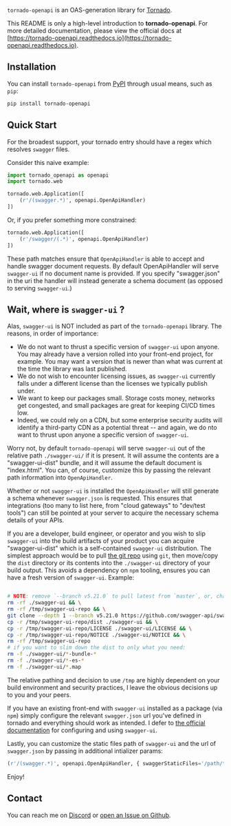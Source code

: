 `tornado-openapi` is an OAS-generation library for [Tornado](https://www.tornadoweb.org).

This README is only a high-level introduction to **tornado-openapi**. For more detailed documentation, please view the official docs at [https://tornado-openapi.readthedocs.io](https://tornado-openapi.readthedocs.io).

## Installation

You can install `tornado-openapi` from [PyPI](https://pypi.org/project/tornado-openapi) through usual means, such as `pip`:

```bash
pip install tornado-openapi
```

## Quick Start

For the broadest support, your tornado entry should have a regex which resolves `swagger` files.

Consider this naive example:

```python
import tornado_openapi as openapi
import tornado.web

tornado.web.Application([
    (r'/(swagger.*)', openapi.OpenApiHandler)
])
```

Or, if you prefer something more constrained:

```python
tornado.web.Application([
    (r'/swagger/(.*)', openapi.OpenApiHandler)
])
```

These path matches ensure that `OpenApiHandler` is able to accept and handle
swagger document requests. By default OpenApiHandler will serve `swagger-ui`
if no document name is provided. If you specify "swagger.json" in
the uri the handler will instead generate a schema document (as opposed
to serving `swagger-ui`.)

## Wait, where is `swagger-ui` ?

Alas, `swagger-ui` is NOT included as part of the `tornado-openapi` library. The reasons, in order of importance:

* We do not want to thrust a specific version of `swagger-ui` upon anyone. You may already have a version rolled into your front-end project, for example. You may want a version that is newer than what was current at the time the library was last published.
* We do not wish to encounter licensing issues, as `swagger-ui` currently falls under a different license than the licenses we typically publish under.
* We want to keep our packages small. Storage costs money, networks get congested, and small packages are great for keeping CI/CD times low.
* Indeed, we could rely on a CDN, but some enterprise security audits will identify a third-party CDN as a potential threat -- and again, we do nto want to thrust upon anyone a specific version of `swagger-ui`.

Worry not, by default `tornado-openapi` will serve `swagger-ui` out of the relative path `./swagger-ui/` if it is present. It will assume the contents are a "swagger-ui-dist" bundle, and it will assume the default document is "index.html". You can, of course, customize this by passing the relevant path information into `OpenApiHandler`.

Whether or not `swagger-ui` is installed the `OpenApiHandler` will still generate a schema whenever `swagger.json` is requested. This ensures that integrations (too many to list here, from "cloud gateways" to "dev/test tools") can still be pointed at your server to acquire the necessary schema details of your APIs.

If you are a developer, build engineer, or operator and you wish to slip `swagger-ui` into the build artifacts of your product you can acquire "swagger-ui-dist" which is a self-contained `swagger-ui` distribution. The simplest approach would be to pull [the git repo](https://github.com/swagger-api/swagger-ui/) using `git`, then move/copy the `dist` directory or its contents into the `./swagger-ui` directory of your build output. This avoids a dependency on `npm` tooling, ensures you can have a fresh version of `swagger-ui`. Example:

```bash

# NOTE: remove `--branch v5.21.0` to pull latest from `master`, or, change the version to any valid tag to pull that version.
rm -rf ./swagger-ui && \
rm -rf /tmp/swagger-ui-repo && \
git clone --depth 1 --branch v5.21.0 https://github.com/swagger-api/swagger-ui.git /tmp/swagger-ui-repo && \
cp -r /tmp/swagger-ui-repo/dist ./swagger-ui && \
cp -r /tmp/swagger-ui-repo/LICENSE ./swagger-ui/LICENSE && \
cp -r /tmp/swagger-ui-repo/NOTICE ./swagger-ui/NOTICE && \
rm -rf /tmp/swagger-ui-repo
# if you want to slim down the dist to only what you need:
rm -f ./swagger-ui/*-bundle-*
rm -f ./swagger-ui/*-es-*
rm -f ./swagger-ui/*.map

```

The relative pathing and decision to use `/tmp` are highly dependent on your build environment and security practices, I leave the obvious decisions up to you and your peers.

If you have an existing front-end with `swagger-ui` installed as a package (via `npm`) simply configure the relevant `swagger.json` url you've defined in tornado and everything should work as intended. I defer to [the official documentation](https://swagger.io/tools/swagger-ui/) for configuring and using `swagger-ui`.

Lastly, you can customize the static files path of `swagger-ui` and the url of `swagger.json` by passing in additional intializer params:

```python
(r'/(swagger.*)', openapi.OpenApiHandler, { swaggerStaticFiles='/path/to/swagger-ui', swaggerJsonUrl='/swagger/swagger.json' })
```

Enjoy!


## Contact

You can reach me on [Discord](https://discordapp.com/users/307684202080501761) or [open an Issue on Github](https://github.com/wilson0x4d/tornado_openapi/issues/new/choose).
